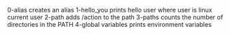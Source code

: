 0-alias creates an alias
1-hello_you prints hello user where user is linux current user
2-path adds /action to the path
3-paths counts the number of directories in the PATH
4-global variables prints environment variables
